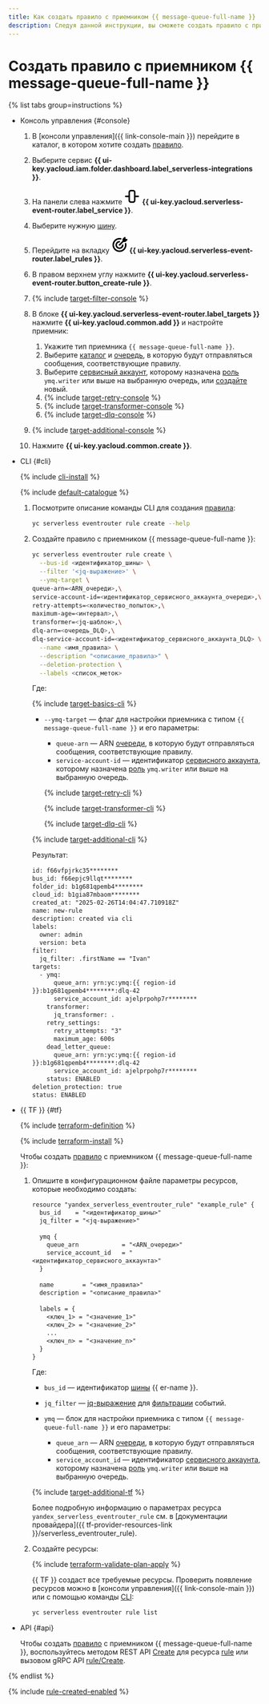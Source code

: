 ```yaml
---
title: Как создать правило с приемником {{ message-queue-full-name }}
description: Следуя данной инструкции, вы сможете создать правило с приемником {{ message-queue-full-name }}.
---
```


# Создать правило с приемником {{ message-queue-full-name }}

{% list tabs group=instructions %}

- Консоль управления {#console}

  1. В [консоли управления]({{ link-console-main }}) перейдите в каталог, в котором хотите создать [правило](../../../concepts/eventrouter/rule.md).
  1. Выберите сервис **{{ ui-key.yacloud.iam.folder.dashboard.label_serverless-integrations }}**.
  1. На панели слева нажмите ![image](../../../../_assets/console-icons/object-align-center-vertical.svg) **{{ ui-key.yacloud.serverless-event-router.label_service }}**.
  1. Выберите нужную [шину](../../../concepts/eventrouter/bus.md).
  1. Перейдите на вкладку ![image](../../../../_assets/console-icons/target-dart.svg) **{{ ui-key.yacloud.serverless-event-router.label_rules }}**.
  1. В правом верхнем углу нажмите **{{ ui-key.yacloud.serverless-event-router.button_create-rule }}**.

  1. {% include [target-filter-console](../../../../_includes/serverless-integrations/target-filter-console.md) %}
  1. В блоке **{{ ui-key.yacloud.serverless-event-router.label_targets }}** нажмите **{{ ui-key.yacloud.common.add }}** и настройте приемник:

      1. Укажите тип приемника `{{ message-queue-full-name }}`.
      1. Выберите [каталог](../../../../resource-manager/concepts/resources-hierarchy.md#folder) и [очередь](../../../../message-queue/concepts/queue.md), в которую будут отправляться сообщения, соответствующие правилу.
      1. Выберите [сервисный аккаунт](../../../../iam/concepts/users/service-accounts.md), которому назначена [роль](../../../../message-queue/security/index.md#ymq-writer) `ymq.writer` или выше на выбранную очередь, или [создайте](../../../../iam/operations/sa/create.md) новый.
      1. {% include [target-retry-console](../../../../_includes/serverless-integrations/target-retry-console.md) %}
      1. {% include [target-transformer-console](../../../../_includes/serverless-integrations/target-transformer-console.md) %}
      1. {% include [target-dlq-console](../../../../_includes/serverless-integrations/target-dlq-console.md) %}

  1. {% include [target-additional-console](../../../../_includes/serverless-integrations/target-additional-console.md) %}
  1. Нажмите **{{ ui-key.yacloud.common.create }}**.

- CLI {#cli}

  {% include [cli-install](../../../../_includes/cli-install.md) %}

  {% include [default-catalogue](../../../../_includes/default-catalogue.md) %}

  1. Посмотрите описание команды CLI для создания [правила](../../../concepts/eventrouter/rule.md):

      ```bash
      yc serverless eventrouter rule create --help
      ```

  1. Создайте правило с приемником {{ message-queue-full-name }}:

      ```bash
      yc serverless eventrouter rule create \
        --bus-id <идентификатор_шины> \
        --filter '<jq-выражение>' \
        --ymq-target \
      queue-arn=<ARN_очереди>,\
      service-account-id=<идентификатор_сервисного_аккаунта_очереди>,\
      retry-attempts=<количество_попыток>,\
      maximum-age=<интервал>,\
      transformer=<jq-шаблон>,\
      dlq-arn=<очередь_DLQ>,\
      dlq-service-account-id=<идентификатор_сервисного_аккаунта_DLQ> \
        --name <имя_правила> \
        --description "<описание_правила>" \
        --deletion-protection \
        --labels <список_меток>
      ```

      Где:

      {% include [target-basics-cli](../../../../_includes/serverless-integrations/target-basics-cli.md) %}

      * `--ymq-target` — флаг для настройки приемника с типом `{{ message-queue-full-name }}` и его параметры:

          * `queue-arn` — ARN [очереди](../../../../message-queue/concepts/queue.md), в которую будут отправляться сообщения, соответствующие правилу.
          * `service-account-id` — идентификатор [сервисного аккаунта](../../../../iam/concepts/users/service-accounts.md), которому назначена [роль](../../../../message-queue/security/index.md#ymq-writer) `ymq.writer` или выше на выбранную очередь.


          {% include [target-retry-cli](../../../../_includes/serverless-integrations/target-retry-cli.md) %}

          {% include [target-transformer-cli](../../../../_includes/serverless-integrations/target-transformer-cli.md) %}


          {% include [target-dlq-cli](../../../../_includes/serverless-integrations/target-dlq-cli.md) %}

      {% include [target-additional-cli](../../../../_includes/serverless-integrations/target-additional-cli.md) %}

      Результат:

      ```text
      id: f66vfpjrkc35********
      bus_id: f66epjc9llqt********
      folder_id: b1g681qpemb4********
      cloud_id: b1gia87mbaom********
      created_at: "2025-02-26T14:04:47.710918Z"
      name: new-rule
      description: created via cli
      labels:
        owner: admin
        version: beta
      filter:
        jq_filter: .firstName == "Ivan"
      targets:
        - ymq:
            queue_arn: yrn:yc:ymq:{{ region-id }}:b1g681qpemb4********:dlq-42
            service_account_id: ajelprpohp7r********
          transformer:
            jq_transformer: .
          retry_settings:
            retry_attempts: "3"
            maximum_age: 600s
          dead_letter_queue:
            queue_arn: yrn:yc:ymq:{{ region-id }}:b1g681qpemb4********:dlq-42
            service_account_id: ajelprpohp7r********
          status: ENABLED
      deletion_protection: true
      status: ENABLED
      ```

- {{ TF }} {#tf}

  {% include [terraform-definition](../../../../_tutorials/_tutorials_includes/terraform-definition.md) %}

  {% include [terraform-install](../../../../_includes/terraform-install.md) %}

  Чтобы создать [правило](../../../concepts/eventrouter/rule.md) с приемником {{ message-queue-full-name }}:

  1. Опишите в конфигурационном файле параметры ресурсов, которые необходимо создать:

      ```hcl
      resource "yandex_serverless_eventrouter_rule" "example_rule" {
        bus_id    = "<идентификатор_шины>"
        jq_filter = "<jq-выражение>"

        ymq {
          queue_arn            = "<ARN_очереди>"
          service_account_id   = "<идентификатор_сервисного_аккаунта>"
        }
      
        name        = "<имя_правила>"
        description = "<описание_правила>"

        labels = {
          <ключ_1> = "<значение_1>"
          <ключ_2> = "<значение_2>"
          ...
          <ключ_n> = "<значение_n>"
        }
      }
      ```

      Где:

      * `bus_id` — идентификатор [шины](../../../concepts/eventrouter/bus.md) {{ er-name }}.
      * `jq_filter` — [jq-выражение](https://jqlang.github.io/jq/manual/) для [фильтрации](../../../concepts/eventrouter/rule.md#filter) событий.
      * `ymq` — блок для настройки приемника с типом `{{ message-queue-full-name }}` и его параметры:

          * `queue_arn` — ARN [очереди](../../../../message-queue/concepts/queue.md), в которую будут отправляться сообщения, соответствующие правилу.
          * `service_account_id` — идентификатор [сервисного аккаунта](../../../../iam/concepts/users/service-accounts.md), которому назначена [роль](../../../../message-queue/security/index.md#ymq-writer) `ymq.writer` или выше на выбранную очередь.

      {% include [target-additional-tf](../../../../_includes/serverless-integrations/target-additional-tf.md) %}

      Более подробную информацию о параметрах ресурса `yandex_serverless_eventrouter_rule` см. в [документации провайдера]({{ tf-provider-resources-link }}/serverless_eventrouter_rule).

  1. Создайте ресурсы:

      {% include [terraform-validate-plan-apply](../../../../_tutorials/_tutorials_includes/terraform-validate-plan-apply.md) %}

      {{ TF }} создаст все требуемые ресурсы. Проверить появление ресурсов можно в [консоли управления]({{ link-console-main }}) или с помощью команды [CLI](../../../../cli/):

      ```bash
      yc serverless eventrouter rule list
      ```

- API {#api}

  Чтобы создать [правило](../../../concepts/eventrouter/rule.md) с приемником {{ message-queue-full-name }}, воспользуйтесь методом REST API [Create](../../../../serverless-integrations/eventrouter/api-ref/Rule/create.md) для ресурса [rule](../../../../serverless-integrations/eventrouter/api-ref/Rule/index.md) или вызовом gRPC API [rule/Create](../../../../serverless-integrations/eventrouter/api-ref/grpc/Rule/create.md).

{% endlist %}

{% include [rule-created-enabled](../../../../_includes/serverless-integrations/rule-created-enabled.md) %}